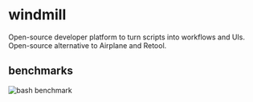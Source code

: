 # windmill
Open-source developer platform to turn scripts into workflows and UIs. Open-source alternative to Airplane and Retool.

## benchmarks

![bash benchmark](https://raw.githubusercontent.com/windmill-labs/windmill/benchmarks/bash_benchmark.svg?sanitize=true)

